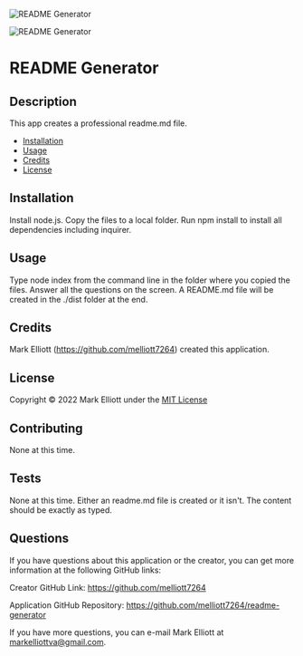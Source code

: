 

![README Generator](https://img.shields.io/static/v1?label=license&message=MIT&color='success')
     
![README Generator](https://img.shields.io/github/languages/top/melliott7264/readme-generator)
  
# README Generator

## Description

This app creates a professional readme.md file.


* [Installation](#installation)
* [Usage](#usage)
* [Credits](#credits)
* [License](#license)


## Installation

Install node.js.  Copy the files to a local folder.  Run npm install to install all dependencies including inquirer.


## Usage

Type node index from the command line in the folder where you copied the files.  Answer all the questions on the screen.  A README.md file will be created in the ./dist folder at the end.


## Credits

Mark Elliott (https://github.com/melliott7264) created this application.

      
## License

Copyright &copy; 2022  Mark Elliott  under the [MIT License](https://choosealicense.com/licenses/mit/) 


## Contributing

None at this time.


## Tests

None at this time.   Either an readme.md file is created or it isn't.  The content should be exactly as typed.


## Questions

If you have questions about this application or the creator, you can get more information at the following GitHub links:

Creator GitHub Link:  https://github.com/melliott7264

Application GitHub Repository:  https://github.com/melliott7264/readme-generator

If you have more questions, you can e-mail Mark Elliott at markelliottva@gmail.com.

